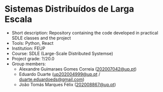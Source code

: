 # Sistemas Distribuídos de Larga Escala
* Short description: Repository containing the code developed in practical SDLE classes and the project
* Tools: Python, React
* Institution: FEUP
* Course: SDLE (Large-Scale Distributed Systemse)
* Project grade: ?/20.0
* Group members:
  * Alexandre Guimaraes Gomes Correia (202007042@up.pt) 
  * Eduardo Duarte (up202004999@up.pt / duarte.eduardoeds@gmail.com)
  * João Tomás Marques Félix (202008867@up.pt)
